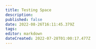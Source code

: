 ```yaml
---
title: Testing Space
description: 
published: false
date: 2022-08-26T16:11:45.379Z
tags: 
editor: markdown
dateCreated: 2022-07-28T01:00:17.477Z
---
```


<span style="font-size: 100px;" class="stars stars--2"></span>

<i style="font-size: 100px;" class="status"></i>